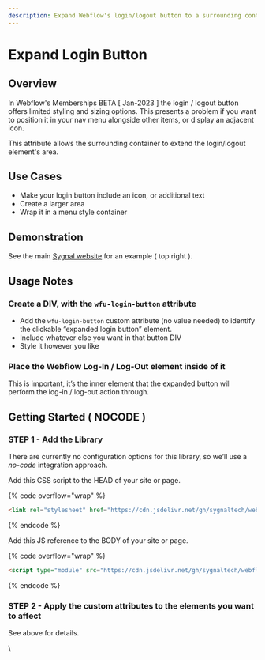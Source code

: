 ```yaml
---
description: Expand Webflow's login/logout button to a surrounding container
---
```


# Expand Login Button

## Overview <a href="#expand-the-login-button-with-a-container" id="expand-the-login-button-with-a-container"></a>

In Webflow's Memberships BETA \[ Jan-2023 ] the login / logout button offers limited styling and sizing options. This presents a problem if you want to position it in your nav menu alongside other items, or display an adjacent icon.

This attribute allows the surrounding container to extend the login/logout element's area.

## Use Cases

* Make your login button include an icon, or additional text
* Create a larger area
* Wrap it in a menu style container

## Demonstration

See the main [Sygnal website](https://www.sygnal.com) for an example ( top right ).

## Usage Notes <a href="#usage-notes" id="usage-notes"></a>

### Create a DIV, with the `wfu-login-button` attribute <a href="#create-a-div-with-the-wfu-login-button-attribute" id="create-a-div-with-the-wfu-login-button-attribute"></a>

* Add the `wfu-login-button` custom attribute (no value needed) to identify the clickable “expanded login button” element.
* Include whatever else you want in that button DIV
* Style it however you like

### Place the Webflow Log-In / Log-Out element inside of it <a href="#place-the-webflow-log-in--log-out-button-inside-of-it" id="place-the-webflow-log-in--log-out-button-inside-of-it"></a>

This is important, it’s the inner element that the expanded button will perform the log-in / log-out action through.

## Getting Started ( NOCODE ) <a href="#getting-started-nocode" id="getting-started-nocode"></a>

### STEP 1 - Add the Library <a href="#step-1---add-the-library" id="step-1---add-the-library"></a>

There are currently no configuration options for this library, so we’ll use a _no-code_ integration approach.

Add this CSS script to the HEAD of your site or page.

{% code overflow="wrap" %}
```html
<link rel="stylesheet" href="https://cdn.jsdelivr.net/gh/sygnaltech/webflow-util@4.11/dist/css/webflow-membership.min.css">
```
{% endcode %}

Add this JS reference to the BODY of your site or page.

{% code overflow="wrap" %}
```html
<script type="module" src="https://cdn.jsdelivr.net/gh/sygnaltech/webflow-util@4.11/src/nocode/webflow-membership.min.js"></script>
```
{% endcode %}

### STEP 2 - Apply the custom attributes to the elements you want to affect <a href="#step-2---apply-the-custom-attributes-to-the-elements-you-want-to-affect" id="step-2---apply-the-custom-attributes-to-the-elements-you-want-to-affect"></a>

See above for details.



\
